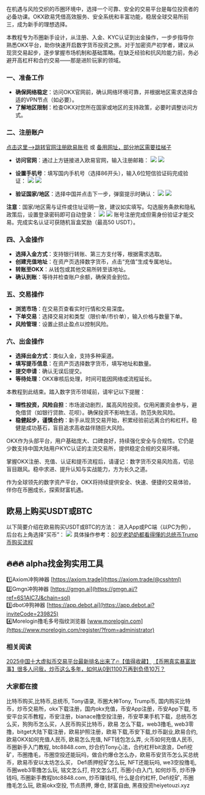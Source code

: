 在机遇与风险交织的币圈环境中，选择一个可靠、安全的交易平台是每位投资者的必备功课。OKX欧易凭借高效服务、安全系统和丰富功能，稳居全球交易所前三，成为新手的理想选择。

本教程专为币圈新手设计，从注册、入金、KYC认证到出金操作，一步步指导你熟悉OKX平台，助你快速开启数字货币投资之旅。对于加密资产初学者，建议从现货交易起步，逐步掌握市场机制和基础策略。在缺乏经验和抗风险能力前，务必避开高杠杆和合约交易——那是进阶玩家的领域。

### 一、准备工作
- **确保网络稳定**：访问OKX官网前，确认网络环境可靠，并根据地区需求选择合适的VPN节点（如必要）。
- **了解地区限制**：检查OKX对您所在国家或地区的支持政策，必要时调整访问方式。

### 二、注册账户
[点击这里–>跳转官网注册欧易账号](https://www.chouyi.world/zh-hans/join/18639032) 或 [备用网址，部分地区需要挂梯子](https://www.okx.com/zh-hans/join/74873351)

- **访问官网**：通过上方链接进入欧易官网，输入注册邮箱：
[![](https://ac63e02.webp.li/okx2.jpg)](https://btc8848.com/top-10-exchanges)
[![](https://ac63e02.webp.li/okx3.jpg)](https://btc8848.com/top-10-exchanges)

- **设置手机号**：填写国内手机号（选择86开头），输入6位短信验证码完成验证：
[![](https://ac63e02.webp.li/okx4.jpg)](https://btc8848.com/top-10-exchanges)
[![](https://ac63e02.webp.li/okx5.jpg)](https://btc8848.com/top-10-exchanges)

- **验证国家/地区**：选择中国并点击下一步，弹窗提示时确认：
[![](https://ac63e02.webp.li/okx6.jpg)](https://btc8848.com/top-10-exchanges)
[![](https://ac63e02.webp.li/okx7.jpg)](https://btc8848.com/top-10-exchanges)

**注意**：国家/地区需与证件或住址证明一致，建议如实填写。勾选服务条款和隐私政策后，设置登录密码即可自动登录：
[![](https://ac63e02.webp.li/okx8.jpg)](https://btc8848.com/top-10-exchanges)
[![](https://ac63e02.webp.li/okx9.jpg)](https://btc8848.com/top-10-exchanges)
账号注册完成但需身份验证才能交易。完成实名认证可获随机盲盒奖励（最高50 USDT）。

### 四、入金操作
- **选择入金方式**：支持银行转账、第三方支付等，根据需求选取。
- **创建充值地址**：在资产页选择数字货币，点击“充值”生成专属地址。
- **转账至OKX**：从钱包或其他交易所转至该地址。
- **确认到账**：等待并检查账户余额，确保资金到位。

### 五、交易操作
- **浏览市场**：在交易页查看实时行情和交易深度。
- **下单交易**：选择交易对和类型（限价单/市价单），输入价格与数量下单。
- **风险管理**：设置止损止盈点以控制风险。

### 六、出金操作
- **选择出金方式**：类似入金，支持多种渠道。
- **填写提币信息**：在资产页选择数字货币，填写地址和数量。
- **提交申请**：确认无误后提交。
- **等待处理**：OKX审核后处理，时间可能因网络或流程延长。

本教程到此结束。踏入数字货币领域前，请牢记以下提醒：
- **理性投资，风险自担**：市场波动剧烈，属高风险投资。仅用闲置资金参与，避免借贷（如银行贷款、花呗）。确保投资不影响生活，防范失败风险。
- **稳健起步，谨慎合约**：新手从现货交易开始，积累经验前远离合约和杠杆。稳健是成功基石，盲目追求高收益伴随巨大风险。

OKX作为头部平台，用户基础庞大、口碑良好，持续强化安全与合规性。它仍是少数支持中国大陆用户KYC认证的主流交易所，提供稳定合规的交易环境。

掌握OKX注册、充值、认证和提币流程后，请谨记：数字货币交易风险高，切忌盲目跟风。稳中求进、提升认知与实战能力，方为长久之道。

作为全球领先的数字资产平台，OKX将持续提供安全、快速、便捷的交易体验，伴你在币圈成长，探索财富机遇。

## 欧易上购买USDT或BTC
以下简要介绍在欧易购买USDT或BTC的方法：
进入App或PC端（以PC为例），后台右上角选择“买币”：
[![](https://ac63e02.webp.li/okx14.jpg)](https://btc8848.com/top-10-exchanges)
具体操作参考：[80岁老奶奶都看得懂的总统币Trump币购买流程](https://heiyetouzi.xyz/ouyi-trump/)

## 🔥🔥🔥 alpha找金狗实用工具
1️⃣Axiom冲狗神器 [https://axiom.trade](https://axiom.trade/@csshtml)  
2️⃣Gmgn冲狗神器 [https://gmgn.ai](https://gmgn.ai/?ref=6S1AIC7J&chain=sol)  
3️⃣dbot冲狗神器 [https://app.debot.ai](https://app.debot.ai?inviteCode=239825)  
4️⃣Morelogin撸毛多号指纹浏览器 [www.morelogin.com](https://www.morelogin.com/register/?from=administrator)  

### 相关阅读
[2025中国十大虚拟币交易平台最新排名出来了🔥【值得收藏】](https://btc8848.com/top-10-exchanges/)
[【币圈真实暴富故事】很多人问我，炒币这么多年，如何从0到1100万再到负债10万？](https://heiyetouzi.xyz/biquanstory001/)

### 大家都在搜
比特币购买,比特币,总统币, Tony语录, 币圈大神Tony, Trump币, 国内购买比特币，炒币交易所，okx下载注册，国内okx充值，币安App注册，币安App下载, 币安平台买币教程，币安注册，bianace撸空投注册，币安苹果手机下载，总统币怎么买，狗狗币怎么买，人民币购买比特币，欧易 怎么下载，web3撸毛, web3零撸，bitget大陆下载注册，欧易护照注册，欧易下载,币安下载,炒币副业,欧易合约, 欧易OKX如何充值人民币, 欧易怎么充值, NFT钱包怎么弄, 火币如何充值人民币, 币圈新手入门教程, btc8848.com, 炒合约Tony心法，合约杠杆bit浪浪，Defi挖矿，币圈撸毛，币圈空投还能玩吗，做合约爆仓怎么办，欧易币安货币怎么买总统币，欧易币安以太坊怎么买， Defi质押挖矿怎么玩, NFT还能玩吗, we3空投撸毛, 币圈web3零撸怎么玩, 铭文怎么打, 符文怎么打, 币圈小白入门, 如何炒币, 炒币挣钱吗, 币圈新手教程btc8848.com, 炒币赚钱吗, 什么是合约杠杆, Defi挖矿, 币圈撸毛怎么玩, 欧易okx空投, 节点质押, 爆仓, 财富自由, 黑夜投资heiyetouzi.xyz